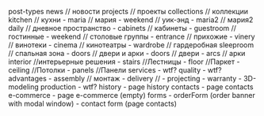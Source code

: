 post-types
    news                  // новости
    projects              // проекты
      collections         // коллекции
          kitchen         // кухни
              - maria     // мария
              - weekend   // уик-энд
              - maria2    //  мария2
          daily           // дневное пространство
              - cabinets  // кабинеты
              - guestroom // гостинные
              - weekend   // столовые группы
              - entrance  // прихожие
              - vinery    // винотеки
              - cinema    // кинотеатры
              - wardrobe  // гардеробная
          sleeproom       // спальная зона
              -
          doors           // двери и арки
              - doors     // двери
              - arcs      // арки
          interior        //интерьерные решения
              - stairs    //Лестницы
              - floor     //Паркет
              - ceiling   //Потолки
              - panels    //Панели
    services
      - wtf?
    quality
      - wtf?    
    advantages
      - assembly // монтаж
      - delivery //
      - projecting
      - warranty
      - 3D-modeling
    production
      - wtf?
    history
      - page history
    contacts
      - page contacts
    e-commerce
      - page e-commerce (empty)
    forms
      - orderForm  (order banner with modal window)
      - contact form  (page contacts)
